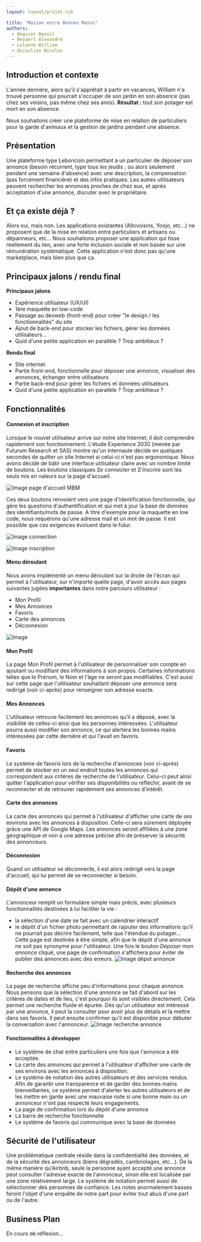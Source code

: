 ```yaml
---
layout: layout/projet.njk

title: "Maison entre Bonnes Mains"
authors:
  - Beguier Benoit
  - Beyaert Alexandre
  - Lalanne William
  - Ouzoulias Nicolas
---
```


## Introduction et contexte

L'année dernière, alors qu'il s'apprêtait à partir en vacances, William  n'a trouvé personne qui pourrait s'occuper de son jardin en son absence (pas chez ses voisins, pas même chez ses amis).
**Résultat :** tout son potager est mort en son absence. 

Nous souhaitons créer une plateforme de mise en relation de particuliers pour la garde d'animaux et la gestion de jardins pendant une absence.


## Présentation

Une plateforme type Leboncoin permettant à un particulier de déposer son annonce (besoin récurrent, type tous les jeudis ; ou alors seulement pendant une semaine d'absence) avec une description, la compensation (pas forcément financière) et des infos pratiques. Les autres utilisateurs peuvent rechercher les annonces proches de chez eux, et après acceptation d'une annonce, discuter avec le propriétaire.

## Et ça existe déjà ?
Alors oui, mais non. Les applications existantes (Allovoisins, Yoojo, etc...) ne proposent que de la mise en relation entre particuliers et artisans ou dépanneurs, etc... Nous souhaitons proposer une application qui tisse réellement du lien, avec une forte inclusion sociale et non basée sur une rémunération systématique. Cette application n'est donc pas qu'une marketplace, mais bien plus que ça.

## Principaux jalons / rendu final
**Principaux jalons**
- Expérience utilisateur (UX/UI)
- 1ère maquette en low-code
- Passage au devweb (front-end) pour créer "le design / les fonctionnalités" du site
- Ajout de back-end pour stocker les fichiers, gérer les données utilisateurs...
- Quid d'une petite application en parallèle ? Trop ambitieux ?

**Rendu final**
- Site internet
- Partie front-end, fonctionnelle pour déposer une annonce, visualiser des annonces, échanger entre utilisateurs
- Partie back-end pour gérer les fichiers et données utilisateurs
- Quid d'une petite application en parallèle ? Trop ambitieux ?


## Fonctionnalités 

#### Connexion et inscription

Lorsque le nouvel utilisateur arrive sur notre site Internet, il doit comprendre rapidement son fonctionnement. L'étude Experience 2030 (menée par Futurum Research et SAS) montre qu'un internaute décide en quelques secondes de quitter un site Internet si celui-ci n'est pas ergonomique. Nous avons décidé de bâtir une interface utilisateur claire avec un nombre limité de boutons. Les boutons classiques *Se connecter* et *S'inscrire* sont les seuls mis en valeurs sur la page d'accueil. 

![Image page d'accueil MBM](MBM-homepage.png)

Ces deux boutons renvoient vers une page d'identification fonctionnelle, qui gère les questions d'authentification et qui met à jour la base de données des identifiants/mots de passe. A titre d'exemple pour la maquette en low code, nous requérons qu'une adresse mail et un mot de passe. Il est possible que ces exigences évoluent dans le futur.

![Image connection](MBM-connection.png)


![Image inscription](MBM-inscription.png)

#### Menu déroulant
Nous avons implémenté un menu déroulant sur la droite de l'écran qui permet à l'utilisateur, sur n'importe quelle page, d'avoir accès aux pages suivantes jugées **importantes** dans notre parcours utilisateur :
- Mon Profil
- Mes Annonces
- Favoris
- Carte des annonces
- Déconnexion

![Image](MBM-accueil.png)

#### Mon Profil
La page Mon Profil permet à l'utilisateur de personnaliser son compte en ajoutant ou modifiant des informations à son propos. Certaines informations telles que le Prénom, le Nom et l'âge ne seront pas modifiables. C'est aussi sur cette page que l'utilisateur souhaitant déposer une annonce sera redirigé (voir ci-après) pour renseigner son adresse exacte.

#### Mes Annonces
L'utilisateur retrouve facilement les annonces qu'il a déposé, avec la visibilité de celles-ci ainsi que les personnes intéressées. L'utilisateur pourra aussi modifier son annonce, ce qui alertera les bonnes mains intéressées par cette dernière et qui l'avait en favoris.

#### Favoris
Le système de favoris lors de la recherche d'annonces (voir ci-après) permet de stocker en un seul endroit toutes les annonces qui correspondent aux critères de recherche de l'utilisateur. Celui-ci peut ainsi quitter l'application pour vérifier ses disponibilités ou réfléchir, avant de se reconnecter et de retrouver rapidement ses annonces d'intérêt.

#### Carte des annonces
La carte des annonces qui permet à l'utilisateur d'afficher une carte de ses environs avec les annonces à disposition. Celle-ci sera sûrement déployée grâce une API de Google Maps. Les annonces seront affiliées à une zone géographique et non à une adresse précise afin de préserver la sécurité des annonceurs.

#### Déconnexion
Quand un utilisateur se déconnecte, il est alors redirigé vers la page d'accueil, qui lui permet de se reconnecter si besoin.

#### Dépôt d'une annonce
L'annonceur remplit un formulaire simple mais précis, avec plusieurs fonctionnalités destinées à lui faciliter la vie :
- la sélection d'une date se fait avec un calendrier interactif
- le dépôt d'un fichier photo permettant de rajouter des informations qu'il ne pourrait pas décrire facilement, telle que l'étendue du potager...
Cette page est destinée à être simple, afin que le dépôt d'une annonce ne soit pas synonyme pour l'utilisateur. 
Une fois le bouton *Déposer mon annonce* cliqué, une page de confirmation s'affichera pour éviter de publier des annonces avec des erreurs.
![Image dépot annonce](MBM-depot-annonce.png)

#### Recherche des annonces
La page de recherche affiche peu d'informations pour chaque annonce. Nous pensons que la sélection d'une annonce se fait d'abord sur les critères de dates et de lieu, c'est pourquoi ils sont visibles directement. Cela permet une recherche fluide et épurée. Dès qu'un utilisateur est intéressé par une annonce, il peut la consulter pour avoir plus de détails et la mettre dans ses favoris. Il peut ensuite confirmer qu'il est disponible pour débuter la conversation avec l'annonceur.
![Image recherche annonce](MBM-recherche-annonce.png)

#### Fonctionnalités à développer

- Le système de chat entre particuliers une fois que l'annonce a été acceptée.
- La carte des annonces qui permet à l'utilisateur d'afficher une carte de ses environs avec les annonces à disposition. 
- Le système de notation des autres utilisateurs et des services rendus. Afin de garantir une transparence et de garder des bonnes mains bienveillantes, ce système permet d'alerter les autres utilisateurs et de les mettre en garde avec une mauvaise note si une bonne main ou un annonceur n'ont pas respecté leurs engagements.
- La page de confirmation lors du dépôt d'une annonce
- La barre de recherche fonctionnelle
- Le système de favoris qui communique avec la base de données

## Sécurité de l'utilisateur
Une problématique centrale réside dans la confidentialité des données, et de la sécurité des annonceurs (biens dégradés, cambriolages, etc...). De la même manière qu'Airbnb, seule la personne ayant accepté une annonce peut consulter l'adresse exacte de l'annonceur, sinon elle est localisée par une zone relativement large. 
Le système de notation permet aussi de sélectionner des personnes de confiance. Les notes anormalement basses feront l'objet d'une enquête de notre part pour éviter tout abus d'une part ou de l'autre.

## Business Plan
En cours de réflexion...
